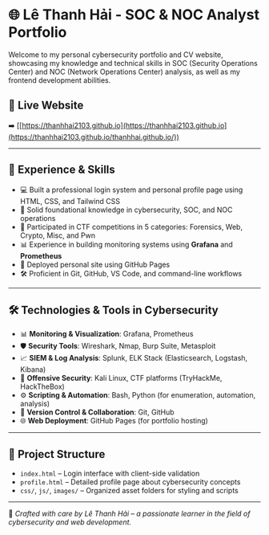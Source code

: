 # 🌐 Lê Thanh Hải - SOC & NOC Analyst Portfolio

Welcome to my personal cybersecurity portfolio and CV website, showcasing my knowledge and technical skills in SOC (Security Operations Center) and NOC (Network Operations Center) analysis, as well as my frontend development abilities.

## 🔗 Live Website
➡️ [[https://thanhhai2103.github.io](https://thanhhai2103.github.io](https://thanhhai2103.github.io/thanhhai.github.io/))

---

## 🧠 Experience & Skills

- 💻 Built a professional login system and personal profile page using HTML, CSS, and Tailwind CSS  
- 🔐 Solid foundational knowledge in cybersecurity, SOC, and NOC operations  
- 🧪 Participated in CTF competitions in 5 categories: Forensics, Web, Crypto, Misc, and Pwn  
- 📊 Experience in building monitoring systems using **Grafana** and **Prometheus**  
- 🚀 Deployed personal site using GitHub Pages  
- 🛠 Proficient in Git, GitHub, VS Code, and command-line workflows  

---

## 🛠️ Technologies & Tools in Cybersecurity

- 📊 **Monitoring & Visualization**: Grafana, Prometheus  
- 🛡 **Security Tools**: Wireshark, Nmap, Burp Suite, Metasploit  
- 📈 **SIEM & Log Analysis**: Splunk, ELK Stack (Elasticsearch, Logstash, Kibana)  
- 🧪 **Offensive Security**: Kali Linux, CTF platforms (TryHackMe, HackTheBox)  
- ⚙️ **Scripting & Automation**: Bash, Python (for enumeration, automation, analysis)  
- 🔁 **Version Control & Collaboration**: Git, GitHub  
- 🌐 **Web Deployment**: GitHub Pages (for portfolio hosting)  

---

## 📁 Project Structure

- `index.html` – Login interface with client-side validation  
- `profile.html` – Detailed profile page about cybersecurity concepts  
- `css/`, `js/`, `images/` – Organized asset folders for styling and scripts  

---

🔐 *Crafted with care by Lê Thanh Hải – a passionate learner in the field of cybersecurity and web development.*
